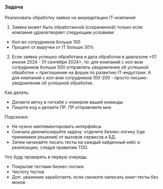 ### Задача

Реализовать обработку заявок на аккредитацию IT-компаний

1) Заявка может быть обработанной (сохраненной) только если компания удовлетворяет следующим условиям:
  - Кол-во сотрудников больше 100
  - Процент от выручки от IT больше 30%

2) Если заявка успешно обработана и дата обработки в диапазоне <01 инюня 2024 - 01 сентября 2024>, то: для компаний с кол-вом сотрудников больше 500 отправлять уведомление об успешной обработке + приглашение на форум по развитию IT-индустрии. А для компаний с кол-вом сотрудников 100-200 - просто письмо-уведомление об успешной обработке.

Как делать:
- Делаете ветку в гитхабе с номером вашей команды
- Пишете код и делаете ПР. ПР отправляете мне

Подсказки:
- Не нужно имплементировать интерфейсы
- Сначала декомпозируйте задачу: отделите бизнес-логику (где принимаем решения) от вызовов сервисов и БД.
- Затем начинайте писать тесты на каждый найденный кейс и реализацию, следуя правилам TDD.

Что буду проверять в первую очередь:
- Покрытие тестами бизнес-логики
- Чистоту тестов
- Доп. уважение заработаете, если сможете написать юнит-тесты без моков
